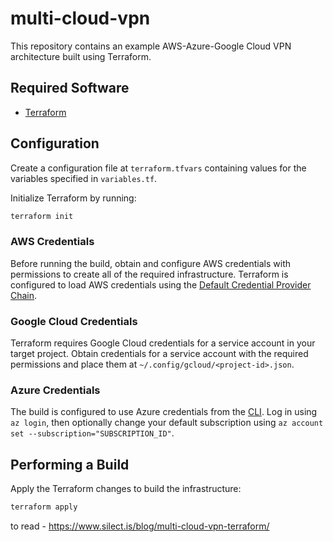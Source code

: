 # multi-cloud-vpn

This repository contains an example AWS-Azure-Google Cloud VPN architecture built using Terraform.

## Required Software
- [Terraform](https://www.terraform.io/)

## Configuration

Create a configuration file at `terraform.tfvars` containing values for the variables specified
in `variables.tf`.

Initialize Terraform by running:
```bash
terraform init
```

### AWS Credentials
Before running the build, obtain and configure AWS credentials with permissions to create all of the
required infrastructure. Terraform is configured to load AWS credentials using the
[Default Credential Provider Chain](http://docs.aws.amazon.com/sdk-for-java/v1/developer-guide/credentials.html).

### Google Cloud Credentials
Terraform requires Google Cloud credentials for a service account in your target project.
Obtain credentials for a service account with the required permissions and place them at
`~/.config/gcloud/<project-id>.json`.

### Azure Credentials
The build is configured to use Azure credentials from the [CLI](https://www.terraform.io/docs/providers/azurerm/guides/azure_cli.html).
Log in using `az login`, then optionally change your default subscription using
`az account set --subscription="SUBSCRIPTION_ID"`.

## Performing a Build
Apply the Terraform changes to build the infrastructure:

```bash
terraform apply
```

to read - https://www.silect.is/blog/multi-cloud-vpn-terraform/

